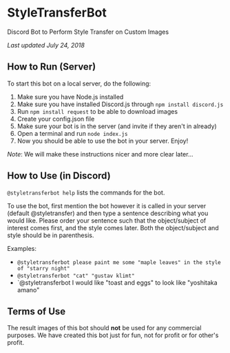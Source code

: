 # StyleTransferBot
Discord Bot to Perform Style Transfer on Custom Images

*Last updated July 24, 2018*

## How to Run (Server)
To start this bot on a local server, do the following:
1. Make sure you have Node.js installed
2. Make sure you have installed Discord.js through `npm install discord.js`
3. Run `npm install request` to be able to download images
4. Create your config.json file
5. Make sure your bot is in the server (and invite if they aren't in already)
6. Open a terminal and run `node index.js`
7. Now you should be able to use the bot in your server. Enjoy!

*Note*: We will make these instructions nicer and more clear later...

## How to Use (in Discord)
`@styletransferbot help` lists the commands for the bot.

To use the bot, first mention the bot however it is called in your server (default @styletransfer) and then type a sentence describing what you would like. Please order your sentence such that the object/subject of interest comes first, and the style comes later. Both the object/subject and style should be in parenthesis.

Examples:
- `@styletransferbot please paint me some "maple leaves" in the style of "starry night"`
- `@styletransferbot "cat" "gustav klimt"`
- `@styletransferbot I would like "toast and eggs" to look like "yoshitaka amano"

## Terms of Use
The result images of this bot should **not** be used for any commercial purposes. We have created this bot just for fun, not for profit or for other's profit.
